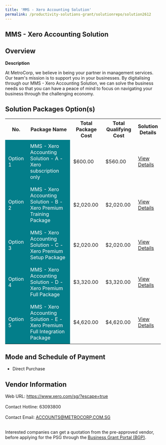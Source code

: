 ```yaml
---
title: 'MMS - Xero Accounting Solution'
permalink: /productivity-solutions-grant/solutionrepo/solution2612
---
```


## MMS - Xero Accounting Solution

## Overview

**Description**

At MetroCorp, we believe in being your partner in management services. Our team's mission is to support you in your businesses. By digitalising through our MMS - Xero Accounting Solution, we can solve the business needs so that you can have a peace of mind to focus on navigating your business through the challenging economy.

## Solution Packages Option(s)

<table>
<tr>
<th><b>No.</b></th>
<th><b>Package Name</b></th>
<th><b>Total Package Cost</b></th>
<th><b>Total Qualifying Cost</b></th>
<th><b>Solution Details</b></th>
</tr>
<tr>
<td style='padding: 10px; background-color: #037E8A; color: #FFFFFF;'>Option 1</td>
<td style='padding: 10px; background-color: #037E8A; color: #FFFFFF;'>MMS - Xero Accounting Solution - A - Xero subscription only</td>
<td style='padding: 10px;'>$600.00</td>
<td style='padding: 10px;'>$560.00</td>
<td style='padding: 10px;'><a href='https://www.gobusiness.gov.sg/images/psg/METROPOLITAN_20210297_Desensitised_Annex_3_Part_1.pdf' target='_blank'>View Details</a></td>
</tr>
<tr>
<td style='padding: 10px; background-color: #037E8A; color: #FFFFFF;'>Option 2</td>
<td style='padding: 10px; background-color: #037E8A; color: #FFFFFF;'>MMS - Xero Accounting Solution - B - Xero Premium Training Package</td>
<td style='padding: 10px;'>$2,020.00</td>
<td style='padding: 10px;'>$2,020.00</td>
<td style='padding: 10px;'><a href='https://www.gobusiness.gov.sg/images/psg/METROPOLITAN_20210297_Desensitised_Annex_3_Part_2.pdf' target='_blank'>View Details</a></td>
</tr>
<tr>
<td style='padding: 10px; background-color: #037E8A; color: #FFFFFF;'>Option 3</td>
<td style='padding: 10px; background-color: #037E8A; color: #FFFFFF;'>MMS - Xero Accounting Solution - C - Xero Premium Setup Package</td>
<td style='padding: 10px;'>$2,020.00</td>
<td style='padding: 10px;'>$2,020.00</td>
<td style='padding: 10px;'><a href='https://www.gobusiness.gov.sg/images/psg/METROPOLITAN_20210297_Desensitised_Annex_3_Part_3.pdf' target='_blank'>View Details</a></td>
</tr>
<tr>
<td style='padding: 10px; background-color: #037E8A; color: #FFFFFF;'>Option 4</td>
<td style='padding: 10px; background-color: #037E8A; color: #FFFFFF;'>MMS - Xero Accounting Solution - D - Xero Premium Full Package</td>
<td style='padding: 10px;'>$3,320.00</td>
<td style='padding: 10px;'>$3,320.00</td>
<td style='padding: 10px;'><a href='https://www.gobusiness.gov.sg/images/psg/METROPOLITAN_20210297_Desensitised_Annex_3_Part_4.pdf' target='_blank'>View Details</a></td>
</tr>
<tr>
<td style='padding: 10px; background-color: #037E8A; color: #FFFFFF;'>Option 5</td>
<td style='padding: 10px; background-color: #037E8A; color: #FFFFFF;'>MMS - Xero Accounting Solution - E -  Xero Premium Full Integration Package</td>
<td style='padding: 10px;'>$4,620.00</td>
<td style='padding: 10px;'>$4,620.00</td>
<td style='padding: 10px;'><a href='https://www.gobusiness.gov.sg/images/psg/METROPOLITAN_20210297_Desensitised_Annex_3_Part_5.pdf' target='_blank'>View Details</a></td>
</tr>
</table>

## Mode and Schedule of Payment

 - Direct Purchase

## Vendor Information

 Web URL: https://www.xero.com/sg/?escape=true <br><br>Contact Hotline: 63093800 <br><br>Contact Email: ACCOUNTS@METROCORP.COM.SG <br><br>

Interested companies can get a quotation from the pre-approved vendor, before applying for the PSG through the <a href='https://www.businessgrants.gov.sg/' target='_blank' rel='noopener'>Business Grant Portal (BGP)</a>.

<script src="/jquery/resize-tables.js"></script>
